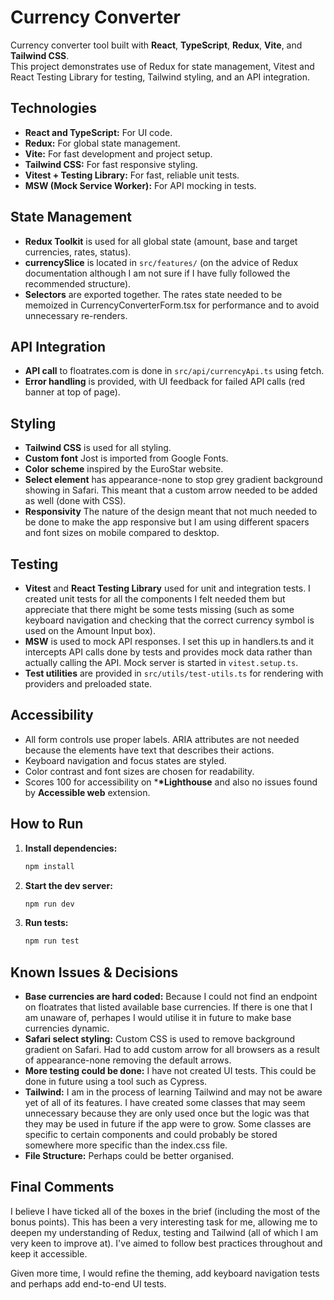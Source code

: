 # Currency Converter

Currency converter tool built with **React**, **TypeScript**, **Redux**, **Vite**, and **Tailwind CSS**.  
This project demonstrates use of Redux for state management, Vitest and React Testing Library for testing, Tailwind styling, and an API integration.

## Technologies

- **React and TypeScript:** For UI code.
- **Redux:** For global state management.
- **Vite:** For fast development and project setup.
- **Tailwind CSS:** For fast responsive styling.
- **Vitest + Testing Library:** For fast, reliable unit tests.
- **MSW (Mock Service Worker):** For API mocking in tests.

## State Management

- **Redux Toolkit** is used for all global state (amount, base and target currencies, rates, status).
- **currencySlice** is located in `src/features/` (on the advice of Redux documentation although I am not sure if I have fully followed the recommended structure).
- **Selectors** are exported together. The rates state needed to be memoized in CurrencyConverterForm.tsx for performance and to avoid unnecessary re-renders.

## API Integration

- **API call** to floatrates.com is done in `src/api/currencyApi.ts` using fetch.
- **Error handling** is provided, with UI feedback for failed API calls (red banner at top of page).

## Styling

- **Tailwind CSS** is used for all styling.
- **Custom font** Jost is imported from Google Fonts.
- **Color scheme** inspired by the EuroStar website.
- **Select element** has appearance-none to stop grey gradient background showing in Safari. This meant that a custom arrow needed to be added as well (done with CSS).
- **Responsivity** The nature of the design meant that not much needed to be done to make the app responsive but I am using different spacers and font sizes on mobile compared to desktop.

## Testing

- **Vitest** and **React Testing Library** used for unit and integration tests. I created unit tests for all the components I felt needed them but appreciate that there might be some tests missing (such as some keyboard navigation and checking that the correct currency symbol is used on the Amount Input box).
- **MSW** is used to mock API responses. I set this up in handlers.ts and it intercepts API calls done by tests and provides mock data rather than actually calling the API. Mock server is started in `vitest.setup.ts`.
- **Test utilities** are provided in `src/utils/test-utils.ts` for rendering with providers and preloaded state.

## Accessibility

- All form controls use proper labels. ARIA attributes are not needed because the elements have text that describes their actions.
- Keyboard navigation and focus states are styled.
- Color contrast and font sizes are chosen for readability.
- Scores 100 for accessibility on \***\*Lighthouse** and also no issues found by **Accessible web** extension.

## How to Run

1. **Install dependencies:**
   ```sh
   npm install
   ```
2. **Start the dev server:**
   ```sh
   npm run dev
   ```
3. **Run tests:**
   ```sh
   npm run test
   ```

## Known Issues & Decisions

- **Base currencies are hard coded:** Because I could not find an endpoint on floatrates that listed available base currencies. If there is one that I am unaware of, perhapes I would utilise it in future to make base currencies dynamic.
- **Safari select styling:** Custom CSS is used to remove background gradient on Safari. Had to add custom arrow for all browsers as a result of appearance-none removing the default arrows.
- **More testing could be done:** I have not created UI tests. This could be done in future using a tool such as Cypress.
- **Tailwind:** I am in the process of learning Tailwind and may not be aware yet of all of its features. I have created some classes that may seem unnecessary because they are only used once but the logic was that they may be used in future if the app were to grow. Some classes are specific to certain components and could probably be stored somewhere more specific than the index.css file.
- **File Structure:** Perhaps could be better organised.

## Final Comments

I believe I have ticked all of the boxes in the brief (including the most of the bonus points). This has been a very interesting task for me, allowing me to deepen my understanding of Redux, testing and Tailwind (all of which I am very keen to improve at). I've aimed to follow best practices throughout and keep it accessible.

Given more time, I would refine the theming, add keyboard navigation tests and perhaps add end-to-end UI tests.
